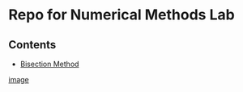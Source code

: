 # Repo for Numerical Methods Lab

## Contents
* [Bisection Method](/BisectionMethod/)

[image](/BisectionMethod/bisection.png)